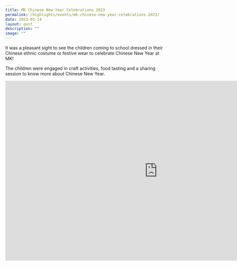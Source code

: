 ```yaml
---
title: MK Chinese New Year Celebrations 2023
permalink: /highlights/events/mk-chinese-new-year-celebrations-2023/
date: 2023-03-14
layout: post
description: ""
image: ""
---
```



It was a pleasant sight to see the children coming to school dressed in their Chinese ethnic costume or festive wear to celebrate Chinese New Year at MK!

The children were engaged in craft activities, food tasting and a sharing session to know more about Chinese New Year.

<iframe allowfullscreen="true" height="569" width="960" frameborder="0" src="https://docs.google.com/presentation/d/e/2PACX-1vQLYXteJwVTsep5zGz-gQqsMkcO5Fsp3WkoTIv3J6wOcorAq6dG4ZvIctLEkm9xmA4n8Q9ZoU8_LZoh/embed?start=true&amp;loop=true&amp;delayms=3000"></iframe>